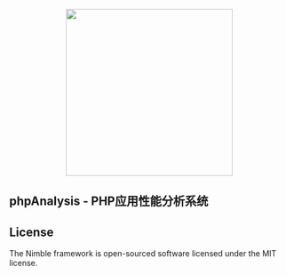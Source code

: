 <p align="center"><a href="https://github.com/dreamans/nimble" target="_blank"><img width="300" src="http://my-bucket.u.qiniudn.com/phpAnalysis/logo.png"></a></p>

## phpAnalysis - PHP应用性能分析系统

## License
The Nimble framework is open-sourced software licensed under the MIT license.
